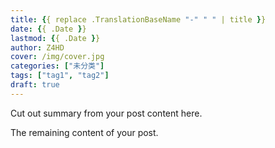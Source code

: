 ```yaml
---
title: {{ replace .TranslationBaseName "-" " " | title }}
date: {{ .Date }}
lastmod: {{ .Date }}
author: Z4HD
cover: /img/cover.jpg
categories: ["未分类"]
tags: ["tag1", "tag2"]
draft: true
---
```


Cut out summary from your post content here.

<!--more-->

The remaining content of your post.
